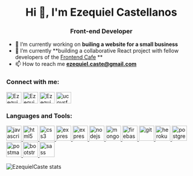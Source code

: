 <h1 align="center">Hi 👋, I'm Ezequiel Castellanos</h1>
<h3 align="center"><strong>Front-end Developer</strong></h3>

- 🌱 I’m currently working on **builing a website for a small business**
- 🎨 I’m currently **building a collaborative React project with fellow developers of the [Frontend Cafe](https://github.com/frontendcafe/cmyk-tiger) **
- 📫 How to reach me **ezequiel.caste@gmail.com**

<h3 align="left">Connect with me:</h3>
<p align="left">
<a href="https://twitter.com/Ezequiel_Caste" target="blank"><img align="center" src="https://cdn.jsdelivr.net/npm/simple-icons@3.0.1/icons/twitter.svg" alt="Ezequiel_Caste" height="30" width="40" /></a>
<a href="https://www.linkedin.com/in/ezequiel-castellanos-a9ab6b1b8/" target="blank"><img align="center" src="https://cdn.jsdelivr.net/npm/simple-icons@3.0.1/icons/linkedin.svg" alt="Ezequiel_Caste" height="30" width="40" /></a>
<a href="https://codesandbox.io/u/EzequielCaste" target="blank"><img align="center" src="https://cdn.jsdelivr.net/npm/simple-icons@3.0.1/icons/codesandbox.svg" alt="Ezequiel_Caste" height="30" width="40" /></a>
<a href="https://codepen.io/ezequiel_" target="blank"><img align="center" src="https://cdn.jsdelivr.net/npm/simple-icons@3.0.1/icons/codepen.svg" alt="ucoysfcqbo-idiakk4emxtra" height="30" width="40" /></a>
</p>

<h3 align="left">Languages and Tools:</h3>
<p align="left"> 

<a href="https://developer.mozilla.org/en-US/docs/Web/JavaScript" target="_blank"> <img src="https://devicons.github.io/devicon/devicon.git/icons/javascript/javascript-original.svg" alt="javascript" width="40" height="40"/> </a> 
<a href="https://www.w3.org/html/" target="_blank"> <img src="https://devicons.github.io/devicon/devicon.git/icons/html5/html5-original-wordmark.svg" alt="html5" width="40" height="40"/> </a> <a href="https://www.w3schools.com/css/" target="_blank"> <img src="https://devicons.github.io/devicon/devicon.git/icons/css3/css3-original-wordmark.svg" alt="css3" width="40" height="40"/> </a> <a href="https://reactjs.org/" target="_blank"> <img src="https://devicons.github.io/devicon/devicon.git/icons/react/react-original.svg" alt="express" width="40" height="40"/> </a> <a href="https://expressjs.com" target="_blank"> <img src="https://devicons.github.io/devicon/devicon.git/icons/express/express-original-wordmark.svg" alt="express" width="40" height="40"/> </a> <a href="https://nodejs.org" target="_blank"> <img src="https://devicons.github.io/devicon/devicon.git/icons/nodejs/nodejs-original-wordmark.svg" alt="nodejs" width="40" height="40"/> </a>  <a href="https://www.mongodb.com/" target="_blank"> <img src="https://devicons.github.io/devicon/devicon.git/icons/mongodb/mongodb-original-wordmark.svg" alt="mongodb" width="40" height="40"/> </a> <a href="https://firebase.google.com/" target="_blank"> <img src="https://www.vectorlogo.zone/logos/firebase/firebase-icon.svg" alt="firebase" width="40" height="40"/> </a> <a href="https://git-scm.com/" target="_blank"> <img src="https://www.vectorlogo.zone/logos/git-scm/git-scm-icon.svg" alt="git" width="40" height="40"/> </a> <a href="https://heroku.com" target="_blank"> <img src="https://www.vectorlogo.zone/logos/heroku/heroku-icon.svg" alt="heroku" width="40" height="40"/> </a> <a href="https://www.postgresql.org" target="_blank"> <img src="https://devicons.github.io/devicon/devicon.git/icons/postgresql/postgresql-original-wordmark.svg" alt="postgresql" width="40" height="40"/> </a> <a href="https://postman.com" target="_blank"> <img src="https://www.vectorlogo.zone/logos/getpostman/getpostman-icon.svg" alt="postman" width="40" height="40"/> </a> <a href="https://getbootstrap.com" target="_blank"> <img src="https://devicons.github.io/devicon/devicon.git/icons/bootstrap/bootstrap-plain.svg" alt="bootstrap" width="40" height="40"/> </a> <a href="https://sass-lang.com" target="_blank"> <img src="https://devicons.github.io/devicon/devicon.git/icons/sass/sass-original.svg" alt="sass" width="40" height="40"/> </a> 

</p>

![EzequielCaste stats](https://github-readme-stats.vercel.app/api?username=ezequielcaste&show_icons=true&theme=radical)

